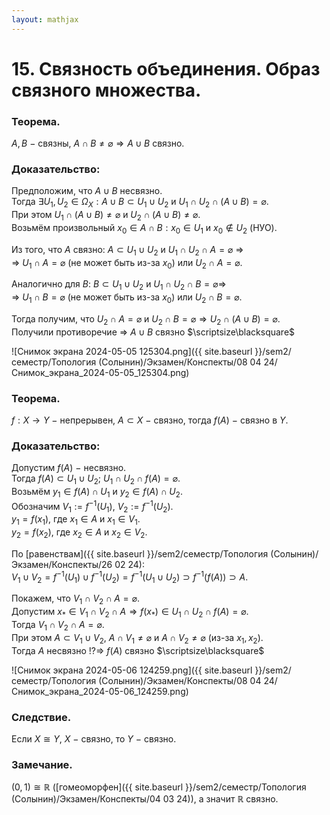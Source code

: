 ```yaml
---  
layout: mathjax  
---  
```

  
# 15. Связность объединения. Образ связного множества.  
  
### Теорема.  
$A,B~-~$связны, $A\cap B\ne\varnothing\Rightarrow A\cup B$ связно.  
  
### Доказательство:  
Предположим, что $A\cup B$ несвязно.  
Тогда $\exists U_1,U_2\in\Omega_X:A\cup B\subset U_1\cup U_2$ и $U_1\cap U_2\cap(A\cup B)=\varnothing$.  
При этом $U_1\cap(A\cup B)\neq\varnothing$ и $U_2\cap(A\cup B)\neq\varnothing$.  
Возьмём произвольный $x_0\in A\cap B:x_0\in U_1$ и $x_0\notin U_2$ (НУО).  
  
Из того, что $A$ связно: $A \subset U_1\cup U_2$ и $U_1\cap U_2\cap A=\varnothing$ $\Rightarrow$  
$\Rightarrow$ $U_1\cap A=\varnothing$ (не может быть из-за $x_0$) или $U_2\cap A=\varnothing$.  
  
Аналогично для $B$: $B\subset U_1\cup U_2$ и $U_1\cap U_2\cap B=\varnothing\Rightarrow$  
$\Rightarrow$ $U_1\cap B=\varnothing$ (не может быть из-за $x_0$) или $U_2\cap B=\varnothing$.  
  
Тогда получим, что $U_2\cap A =\varnothing$ и $U_2\cap B=\varnothing\Rightarrow U_2\cap (A\cup B)=\varnothing$.  
Получили противоречие $\Rightarrow$ $A\cup B$ связно  $\scriptsize\blacksquare$  
  
![Снимок экрана 2024-05-05 125304.png]({{ site.baseurl }}/sem2/семестр/Топология (Солынин)/Экзамен/Конспекты/08 04 24/Снимок_экрана_2024-05-05_125304.png)  
  
### Теорема.  
$f:X\to Y~-~$непрерывен, $A\subset X~-~$связно, тогда $f(A)~-~$связно в $Y$.  
  
### Доказательство:  
Допустим $f(A)~-~$несвязно.  
Тогда $f(A)\subset U_1\cup U_2;~U_1\cap U_2\cap f(A)=\varnothing$.  
Возьмём $y_1\in f(A)\cap U_1$ и $y_2\in f(A)\cap U_2$.  
Обозначим $V_1:=f^{-1}(U_1),~V_2:=f^{-1}(U_2)$.  
$y_1=f(x_1)$, где $x_1\in A$ и $x_1\in V_1$.  
$y_2=f(x_2)$, где $x_2\in A$ и $x_2\in V_2$.  
  
По [равенствам]({{ site.baseurl }}/sem2/семестр/Топология (Солынин)/Экзамен/Конспекты/26 02 24):  
$V_1\cup V_2=f^{-1}(U_1)\cup f^{-1}(U_2)=f^{-1}(U_1\cup U_2)\supset f^{-1}(f(A))\supset A$.  
  
Покажем, что $V_1\cap V_2\cap A =\varnothing$.  
Допустим $x_*\in V_1\cap V_2\cap A\Rightarrow f(x_*)\in U_1\cap U_2\cap f(A)=\varnothing$.  
Тогда $V_1\cap V_2\cap A=\varnothing$.  
При этом $A\subset V_1\cup V_2$, $A\cap V_1\ne\varnothing$ и $A\cap V_2\ne\varnothing$ (из-за $x_1,x_2$).  
Тогда $A$ несвязно $!?\Rightarrow$ $f(A)$ связно  $\scriptsize\blacksquare$  
  
![Снимок экрана 2024-05-06 124259.png]({{ site.baseurl }}/sem2/семестр/Топология (Солынин)/Экзамен/Конспекты/08 04 24/Снимок_экрана_2024-05-06_124259.png)  
  
### Следствие.  
Если $X\cong Y,$ $X~-~$связно, то $Y~-~$связно.  
  
### Замечание.  
$(0,1)\cong\mathbb{R}$ ([гомеоморфен]({{ site.baseurl }}/sem2/семестр/Топология (Солынин)/Экзамен/Конспекты/04 03 24)), а значит $\mathbb{R}$ связно.  
